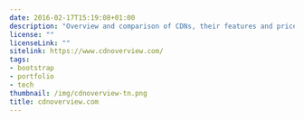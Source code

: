 ```yaml
---
date: 2016-02-17T15:19:08+01:00
description: "Overview and comparison of CDNs, their features and prices"
license: ""
licenseLink: ""
sitelink: https://www.cdnoverview.com/
tags:
- bootstrap
- portfolio
- tech
thumbnail: /img/cdnoverview-tn.png
title: cdnoverview.com
---
```


